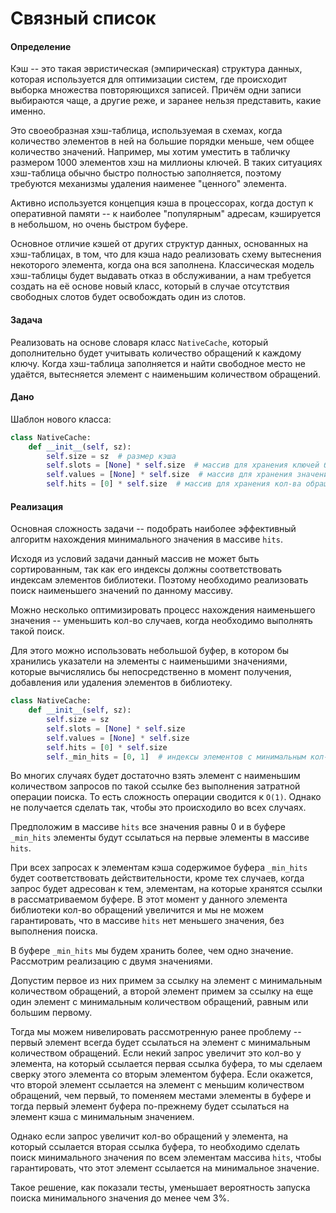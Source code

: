 # Связный список

#### Определение

Кэш -- это такая эвристическая (эмпирическая) структура данных, которая используется для оптимизации систем, где происходит выборка множества повторяющихся записей. Причём одни записи выбираются чаще, а другие реже, и заранее нельзя представить, какие именно.

Это своеобразная хэш-таблица, используемая в схемах, когда количество элементов в ней на большие порядки меньше, чем общее количество значений. Например, мы хотим уместить в табличку размером 1000 элементов хэш на миллионы ключей. В таких ситуациях хэш-таблица обычно быстро полностью заполняется, поэтому требуются механизмы удаления наименее "ценного" элемента.

Активно используется концепция кэша в процессорах, когда доступ к оперативной памяти -- к наиболее "популярным" адресам, кэшируется в небольшом, но очень быстром буфере.

Основное отличие кэшей от других структур данных, основанных на хэш-таблицах, в том, что для кэша надо реализовать схему вытеснения некоторого элемента, когда она вся заполнена. Классическая модель хэш-таблицы будет выдавать отказ в обслуживании, а нам требуется создать на её основе новый класс, который в случае отсутствия свободных слотов будет освобождать один из слотов.

#### Задача

Реализовать на основе словаря класс `NativeCache`, который дополнительно будет учитывать количество обращений к каждому ключу. Когда хэш-таблица заполняется и найти свободное место не удаётся, вытесняется элемент с наименьшим количеством обращений.

#### Дано

Шаблон нового класса:

```python
class NativeCache:
    def __init__(self, sz):
        self.size = sz  # размер кэша
        self.slots = [None] * self.size  # массив для хранения ключей библиотеки
        self.values = [None] * self.size  # массив для хранения значений, соответствующих ключам
        self.hits = [0] * self.size  # массив для хранения кол-ва обращений к соответствующим элементам словаря
```

#### Реализация

Основная сложность задачи -- подобрать наиболее эффективный алгоритм нахождения минимального значения в массиве `hits`.

Исходя из условий задачи данный массив не может быть сортированным, так как его индексы должны соответствовать индексам элементов библиотеки. Поэтому необходимо реализовать поиск наименьшего значений по данному массиву.

Можно несколько оптимизировать процесс нахождения наименьшего значения -- уменьшить кол-во случаев, когда необходимо выполнять такой поиск.

Для этого можно использовать небольшой буфер, в котором бы хранились указатели на элементы с наименьшими значениями, которые вычислялись бы непосредственно в момент получения, добавления или удаления элементов в библиотеку.

```python
class NativeCache:
    def __init__(self, sz):
        self.size = sz
        self.slots = [None] * self.size
        self.values = [None] * self.size
        self.hits = [0] * self.size
        self._min_hits = [0, 1]  # индексы элементов с минимальным кол-м обращений
```

Во многих случаях будет достаточно взять элемент с наименьшим количеством запросов по такой ссылке без выполнения затратной операции поиска. То есть сложность операции сводится к `O(1)`. Однако не получается сделать так, чтобы это происходило во всех случаях.

Предположим в массиве `hits` все значения равны 0 и в буфере `_min_hits` элементы будут ссылаться на первые элементы в массиве `hits`.

При всех запросах к элементам кэша содержимое буфера `_min_hits` будет соответствовать действительности, кроме тех случаев, когда запрос будет адресован к тем, элементам, на которые хранятся ссылки в рассматриваемом буфере. В этот момент у данного элемента библиотеки кол-во обращений увеличится и мы не можем гарантировать, что в массиве `hits` нет меньшего значения, без выполнения поиска.

В буфере `_min_hits` мы будем хранить более, чем одно значение. Рассмотрим реализацию с двумя значениями.

Допустим первое из них примем за ссылку на элемент с минимальным количеством обращений, а второй элемент примем за ссылку на еще один элемент с минимальным количеством обращений, равным или большим первому.

Тогда мы можем нивелировать рассмотренную ранее проблему -- первый элемент всегда будет ссылаться на элемент с минимальным количеством обращений. Если некий запрос увеличит это кол-во у элемента, на который ссылается первая ссылка буфера, то мы сделаем сверку этого элемента со вторым элементом буфера. Если окажется, что второй элемент ссылается на элемент с меньшим количеством обращений, чем первый, то поменяем местами элементы в буфере и тогда первый элемент буфера по-прежнему будет ссылаться на элемент кэша с минимальным значением.

Однако если запрос увеличит кол-во обращений у элемента, на который ссылается вторая ссылка буфера, то необходимо сделать поиск минимального значения по всем элементам массива `hits`, чтобы гарантировать, что этот элемент ссылается на минимальное значение.

Такое решение, как показали тесты, уменьшает вероятность запуска поиска минимального значения до менее чем 3%.
